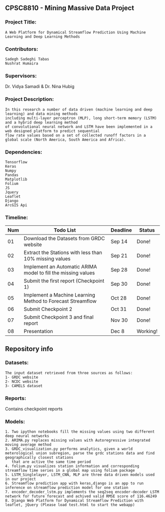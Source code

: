 ## CPSC8810 - Mining Massive Data Project

### Project Title: 
    A Web Platform for Dynamical Streamflow Prediction Using Machine Learning and Deep Learning Methods

### Contributors: 
    Sadegh Sadeghi Tabas
    Nushrat Humaira 
    
### Supervisors:
Dr. Vidya Samadi &
Dr. Nina Hubig

### Project Description: 
    In this research a number of data driven (machine learning and deep learning) and data mining methods
    including multi-layer perceptron (MLP), long short-term memory (LSTM) and a hybrid deep learning method 
    of convolutional neural network and LSTM have been implemented in a web designed platform to predict sequential
    flow rate values based on a set of collected runoff factors in a global scale (North America, South America and Africa).

### Dependencies:
    Tensorflow
    Keras
    Numpy
    Pandas
    Matplotlib
    Folium
    JS
    Jquery
    Leaflet
    Django
    ArcGIS Api

### Timeline:
|Num| Todo List | Deadline | Status |
| --- | --- | --- | --- |
|01| Download the Datasets from GRDC website | Sep 14 | Done! |
|02| Extract the Stations with less than 10% missing values | Sep 21 | Done! |
|03| Implement an Automatic ARIMA model to fill the missing values | Sep 28 | Done! |
|04| Submit the first report (Checkpoint 1) | Sep 30 | Done! |
|05| Implement a Machine Learning Method to Forecast Streamflow | Oct 28 | Done! |
|06| Submit Checkpoint 2 | Oct 31 | Done! |
|07| Submit Checkpoint 3 and final report| Nov 30 | Done! |
|08| Presentation | Dec 8| Working! |

## Repository info

### Datasets: 
    The input dataset retrieved from three sources as follows:
    1- GRDC website
    2- NCDC website
    3- CAMELS dataset

### Reports: 
Contains checkpoint reports
### Models:
    1. Two ipython notebooks fill the missing values using two different deep neural networks
    2. ARIMA.py replaces missing values with Autoregressive integrated moving average method
    3. GRDC_visualization.py performs analytics, given a world meterological union subregion, parse the grdc stations data and find geographically closest stations
       that are active the same time period
    4. folium.py visualizes station information and corresponding streamflow time series in a global map using folium package
    5. LSTM_Singlelayer, LSTM_CNN, MLP are three data driven models used in our project
    6. Streamflow prediction app with keras,django is an app to run inference on streamflow prediction model for one station
    7. encoder_decoder_lstm.py implements the seq2seq encoder-decoder LSTM network for future forecast and achived valid RMSE score of 116.46249
    8. Django Web Platform for Dynamical Streamflow Prediction with leaflet, jQuery (Please load test.html to start the webapp)




